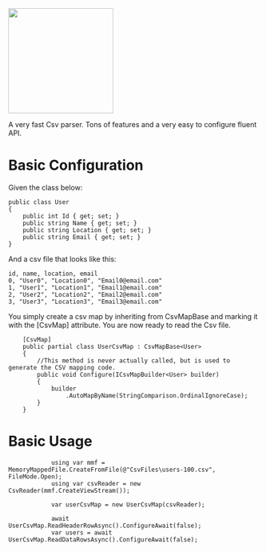 
<img src="https://github.com/Phylum123/RocketCsv/assets/16786358/7691f5c7-94b4-4640-86a5-711e9e7ee061" width="210">

A very fast Csv parser. Tons of features and a very easy to configure fluent API.

# Basic Configuration
Given the class below:

```
public class User
{
    public int Id { get; set; }
    public string Name { get; set; }
    public string Location { get; set; }
    public string Email { get; set; }
}
```

And a csv file that looks like this:

```
id, name, location, email
0, "User0", "Location0", "Email0@email.com"
1, "User1", "Location1", "Email1@email.com"
2, "User2", "Location2", "Email2@email.com"
3, "User3", "Location3", "Email3@email.com"

```

You simply create a csv map by inheriting from CsvMapBase<T> and marking it with the [CsvMap] attribute. You are now ready to read the Csv file.

```
    [CsvMap]
    public partial class UserCsvMap : CsvMapBase<User>
    {
        //This method is never actually called, but is used to generate the CSV mapping code.
        public void Configure(ICsvMapBuilder<User> builder)
        {
            builder
                .AutoMapByName(StringComparison.OrdinalIgnoreCase);
        }
    }
```

# Basic Usage

```
            using var mmf = MemoryMappedFile.CreateFromFile(@"CsvFiles\users-100.csv", FileMode.Open);
            using var csvReader = new CsvReader(mmf.CreateViewStream());

            var userCsvMap = new UserCsvMap(csvReader);

            await UserCsvMap.ReadHeaderRowAsync().ConfigureAwait(false);
            var users = await UserCsvMap.ReadDataRowsAsync().ConfigureAwait(false);
```
